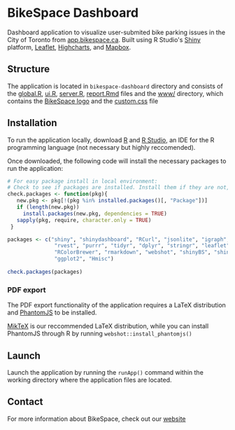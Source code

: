 # BikeSpace Dashboard

Dashboard application to visualize user-submited bike parking issues in the City
of Toronto from [app.bikespace.ca](https://app.bikespace.ca/). Built using R Studio's 
[Shiny](https://shiny.rstudio.com/) platform, [Leaflet](https://leafletjs.com/), [Highcharts](https://www.highcharts.com/), and [Mapbox](https://www.mapbox.com/).

## Structure

The application  is located in `bikespace-dashboard` directory and consists of the [global.R](https://gitlab.com/bikespace/shiny-dashboard/blob/master/bikespace-dashboard/global.R), [ui.R](https://gitlab.com/bikespace/shiny-dashboard/blob/master/bikespace-dashboard/ui.R), [server.R](https://gitlab.com/bikespace/shiny-dashboard/blob/master/bikespace-dashboard/server.R), [report.Rmd](https://gitlab.com/bikespace/shiny-dashboard/blob/master/bikespace-dashboard/report.Rmd) files and the [www/](https://gitlab.com/bikespace/shiny-dashboard/tree/master/bikespace-dashboard/www) directory, which contains the [BikeSpace logo](https://gitlab.com/bikespace/shiny-dashboard/blob/master/bikespace-dashboard/www/header_logo.png) and the [custom.css](https://gitlab.com/bikespace/shiny-dashboard/blob/master/bikespace-dashboard/www/custom.css) file

## Installation

To run the application locally, download [R](https://www.r-project.org/) and [R Studio](https://www.rstudio.com/), an IDE for the R programming language (not necessary but highly reccomended).

Once downloaded, the following code will install the necessary packages to run the application:

```r
# For easy package install in local environment:
# Check to see if packages are installed. Install them if they are not, then load them into the R session.
check.packages <- function(pkg){
   new.pkg <- pkg[!(pkg %in% installed.packages()[, "Package"])]
   if (length(new.pkg))
     install.packages(new.pkg, dependencies = TRUE)
   sapply(pkg, require, character.only = TRUE)
 }

packages <- c("shiny", "shinydashboard", "RCurl", "jsonlite", "igraph","highcharter",
               "rvest", "purrr", "tidyr", "dplyr", "stringr", "leaflet", "htmltools",
               "RColorBrewer", "rmarkdown", "webshot", "shinyBS", "shinyjs", "shinyWidgets",
               "ggplot2", "Hmisc")
 
check.packages(packages)

```

### PDF export

The PDF export functionality of the application requires a LaTeX distribution and [PhantomJS](http://phantomjs.org/) to be installed. 

[MikTeX](https://miktex.org/) is our reccommended LaTeX distribution, while you can install PhantomJS through R by running ```webshot::install_phantomjs()```

## Launch

Launch the application by running the ```runApp()``` command within the working directory where the application files are located.

## Contact

For more information about BikeSpace, check out our [website](http://www.bikespace.ca/)


